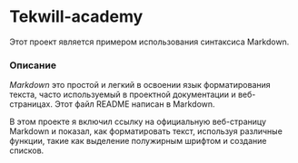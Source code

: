 # Tekwill-academy

Этот проект является примером использования синтаксиса Markdown.

### Описание
*Markdown* это простой и легкий в освоении язык форматирования текста, часто используемый в проектной
документации и веб-страницах. Этот файл README написан в Markdown.

В этом проекте я включил ссылку на официальную веб-страницу Markdown и показал, как форматировать текст,
используя различные функции, такие как выделение полужирным шрифтом и создание списков.

